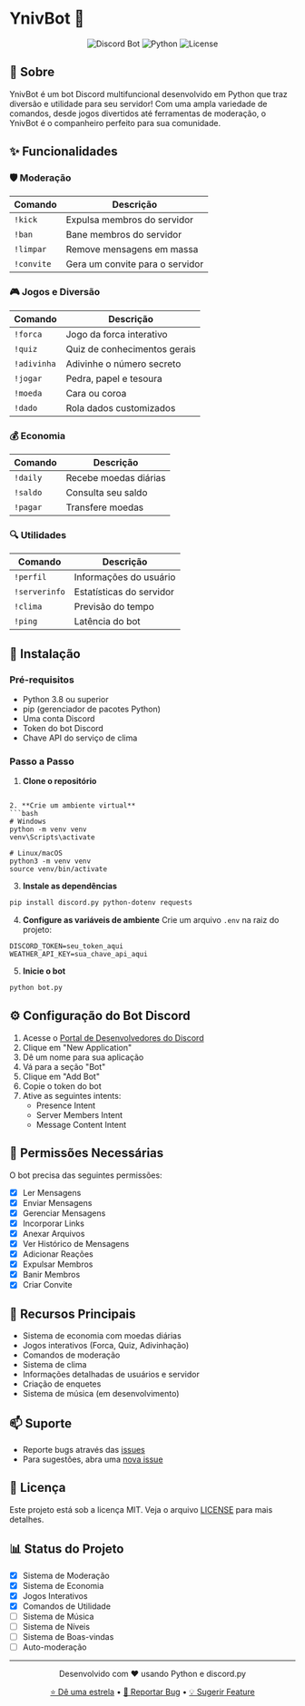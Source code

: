 # YnivBot 🤖

<div align="center">

![Discord Bot](https://img.shields.io/badge/Discord%20Bot-YnivBot-7289DA?style=for-the-badge&logo=discord)
![Python](https://img.shields.io/badge/Python-3.8+-3776AB?style=for-the-badge&logo=python&logoColor=white)
![License](https://img.shields.io/badge/License-MIT-green.svg?style=for-the-badge)

</div>

## 📖 Sobre
YnivBot é um bot Discord multifuncional desenvolvido em Python que traz diversão e utilidade para seu servidor! Com uma ampla variedade de comandos, desde jogos divertidos até ferramentas de moderação, o YnivBot é o companheiro perfeito para sua comunidade.

## ✨ Funcionalidades

### 🛡️ Moderação
| Comando | Descrição |
|---------|-----------|
| `!kick` | Expulsa membros do servidor |
| `!ban` | Bane membros do servidor |
| `!limpar` | Remove mensagens em massa |
| `!convite` | Gera um convite para o servidor |

### 🎮 Jogos e Diversão
| Comando | Descrição |
|---------|-----------|
| `!forca` | Jogo da forca interativo |
| `!quiz` | Quiz de conhecimentos gerais |
| `!adivinha` | Adivinhe o número secreto |
| `!jogar` | Pedra, papel e tesoura |
| `!moeda` | Cara ou coroa |
| `!dado` | Rola dados customizados |

### 💰 Economia
| Comando | Descrição |
|---------|-----------|
| `!daily` | Recebe moedas diárias |
| `!saldo` | Consulta seu saldo |
| `!pagar` | Transfere moedas |

### 🔍 Utilidades
| Comando | Descrição |
|---------|-----------|
| `!perfil` | Informações do usuário |
| `!serverinfo` | Estatísticas do servidor |
| `!clima` | Previsão do tempo |
| `!ping` | Latência do bot |

## 🚀 Instalação

### Pré-requisitos
- Python 3.8 ou superior
- pip (gerenciador de pacotes Python)
- Uma conta Discord
- Token do bot Discord
- Chave API do serviço de clima

### Passo a Passo

1. **Clone o repositório**
```

2. **Crie um ambiente virtual**
```bash
# Windows
python -m venv venv
venv\Scripts\activate

# Linux/macOS
python3 -m venv venv
source venv/bin/activate
```

3. **Instale as dependências**
```bash
pip install discord.py python-dotenv requests
```

4. **Configure as variáveis de ambiente**
Crie um arquivo `.env` na raiz do projeto:
```env
DISCORD_TOKEN=seu_token_aqui
WEATHER_API_KEY=sua_chave_api_aqui
```

5. **Inicie o bot**
```bash
python bot.py
```

## ⚙️ Configuração do Bot Discord

1. Acesse o [Portal de Desenvolvedores do Discord](https://discord.com/developers/applications)
2. Clique em "New Application"
3. Dê um nome para sua aplicação
4. Vá para a seção "Bot"
5. Clique em "Add Bot"
6. Copie o token do bot
7. Ative as seguintes intents:
   - Presence Intent
   - Server Members Intent
   - Message Content Intent

## 🔐 Permissões Necessárias
O bot precisa das seguintes permissões:
- [x] Ler Mensagens
- [x] Enviar Mensagens
- [x] Gerenciar Mensagens
- [x] Incorporar Links
- [x] Anexar Arquivos
- [x] Ver Histórico de Mensagens
- [x] Adicionar Reações
- [x] Expulsar Membros
- [x] Banir Membros
- [x] Criar Convite

## 🎯 Recursos Principais
- Sistema de economia com moedas diárias
- Jogos interativos (Forca, Quiz, Adivinhação)
- Comandos de moderação
- Sistema de clima
- Informações detalhadas de usuários e servidor
- Criação de enquetes
- Sistema de música (em desenvolvimento)

## 📫 Suporte
- Reporte bugs através das [issues](https://github.com/ViniciusAndrey/YnivBot/issues)
- Para sugestões, abra uma [nova issue](https://github.com/ViniciusAndrey/YnivBot/issues/new)

## 📝 Licença
Este projeto está sob a licença MIT. Veja o arquivo [LICENSE](LICENSE) para mais detalhes.

## 📊 Status do Projeto
- [x] Sistema de Moderação
- [x] Sistema de Economia
- [x] Jogos Interativos
- [x] Comandos de Utilidade
- [ ] Sistema de Música
- [ ] Sistema de Níveis
- [ ] Sistema de Boas-vindas
- [ ] Auto-moderação

---
<div align="center">
Desenvolvido com ❤️ usando Python e discord.py

[⭐ Dê uma estrela](https://github.com/ViniciusAndrey/YnivBot) • [🐛 Reportar Bug](https://github.com/ViniciusAndrey/YnivBot/issues) • [💡 Sugerir Feature](https://github.com/ViniciusAndrey/YnivBot/issues/new)
</div>
